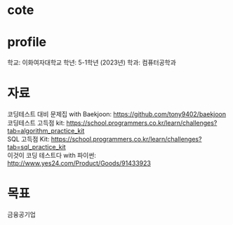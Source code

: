 # cote

# profile
학교: 이화여자대학교
학년: 5-1학년 (2023년)
학과: 컴퓨터공학과

# 자료
코딩테스트 대비 문제집 with Baekjoon: https://github.com/tony9402/baekjoon <br/>
코딩테스트 고득점 kit: https://school.programmers.co.kr/learn/challenges?tab=algorithm_practice_kit <br/>
SQL 고득점 Kit: https://school.programmers.co.kr/learn/challenges?tab=sql_practice_kit <br/>
이것이 코딩 테스트다 with 파이썬: http://www.yes24.com/Product/Goods/91433923 <br/>

# 목표
금융공기업
